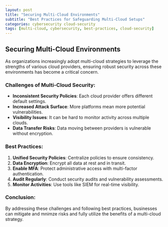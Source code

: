```yaml
---
layout: post
title: "Securing Multi-Cloud Environments"
subtitle: "Best Practices for Safeguarding Multi-Cloud Setups"
categories: cybersecurity cloud-security
tags: [multi-cloud, cybersecurity, best-practices, cloud-security]
---
```


## Securing Multi-Cloud Environments

As organizations increasingly adopt multi-cloud strategies to leverage the strengths of various cloud providers, ensuring robust security across these environments has become a critical concern. 

### Challenges of Multi-Cloud Security:
- **Inconsistent Security Policies**: Each cloud provider offers different default settings.
- **Increased Attack Surface**: More platforms mean more potential vulnerabilities.
- **Visibility Issues**: It can be hard to monitor activity across multiple clouds.
- **Data Transfer Risks**: Data moving between providers is vulnerable without encryption.

### Best Practices:
1. **Unified Security Policies**: Centralize policies to ensure consistency.
2. **Data Encryption**: Encrypt all data at rest and in transit.
3. **Enable MFA**: Protect administrative access with multi-factor authentication.
4. **Audit Regularly**: Conduct security audits and vulnerability assessments.
5. **Monitor Activities**: Use tools like SIEM for real-time visibility.

### Conclusion:
By addressing these challenges and following best practices, businesses can mitigate and mnimze risks and fully utilize the benefits of a multi-cloud strategy.

